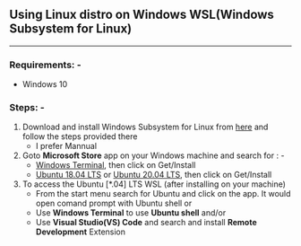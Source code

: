 ## Using Linux distro on Windows WSL(Windows Subsystem for Linux)
---
### Requirements: -
*   Windows 10

### Steps: -
1) Download and install Windows Subsystem for Linux from [here](https://docs.microsoft.com/en-us/windows/wsl/install-win10) and follow the steps provided there
    - I prefer Mannual
2) Goto **Microsoft Store** app on your Windows machine and search for : -
    - [Windows Terminal](https://www.microsoft.com/store/productId/9N0DX20HK701), then click on Get/Install
    - [Ubuntu 18.04 LTS](https://www.microsoft.com/store/productId/9N9TNGVNDL3Q) or [Ubuntu 20.04 LTS](https://www.microsoft.com/store/productId/9N6SVWS3RX71), then click on Get/Install
3) To access the Ubuntu [*.04] LTS WSL (after installing on your machine)
    - From the start menu search for Ubuntu and click on the app. It would open comand prompt with Ubuntu shell or
    - Use **Windows Terminal** to use **Ubuntu shell** and/or
    - Use **Visual Studio(VS) Code** and search and install **Remote Development** Extension
